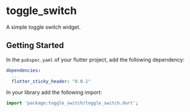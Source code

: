 # toggle_switch

A simple toggle switch widget.

## Getting Started

In the `pubspec.yaml` of your flutter project, add the following dependency:

```yaml
dependencies:
  ...
  flutter_sticky_header: "0.0.1"
```

In your library add the following import:

```dart
import 'package:toggle_switch/toggle_switch.dart';
```
